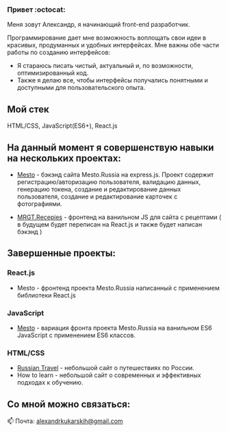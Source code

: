 ### Привет :octocat:

Меня зовут Александр, я начинающий front-end разработчик.

Программирование дает мне возможность воплощать свои идеи в 
красивых, продуманных и удобных интерфейсах.
Мне важны обе части работы по созданию интерфейсов:
  - Я стараюсь писать чистый, актуальный и, по возможности, оптимизированный код.
  - Также я делаю все, чтобы интерфейсы получались понятными и доступными для пользовательского опыта.

## Мой стек

HTML/CSS, JavaScript(ES6+), React.js 


## На данный момент я совершенствую навыки на нескольких проектах:

- [Mesto](https://github.com/AlexMrgt/express-mesto) - бэкэнд сайта Mesto.Russia на express.js. Проект содержит регистрацию/авторизацию пользователя, валидацию данных, генерацию токена, создание и редактирование данных пользователя, создание и редактирование карточек с фотографиями.

- [MRGT.Recepies](https://alexmrgt.github.io/Resepies/) - фронтенд на ванильном JS для сайта с рецептами ( в будущем будет переписан на React.js и также будет написан бэкэнд )   

## Завершенные проекты:

### React.js

- Mesto - фронтенд проекта Mesto.Russia написанный с применением библиотеки React.js

### JavaScript

- [Mesto](https://alexmrgt.github.io/mesto/) - вариация фронта проекта Mesto.Russia на ванильном ES6 JavaScript с применением ES6 классов.

### HTML/CSS

- [Russian Travel](https://alexmrgt.github.io/russian-travel/) - небольшой сайт о путешествиях по России.
- How to learn - небольшой сайт о современных и эффективных подходах к обучению.


## Со мной можно связаться:
📫 Почта: alexandrkukarskih@gmail.com
